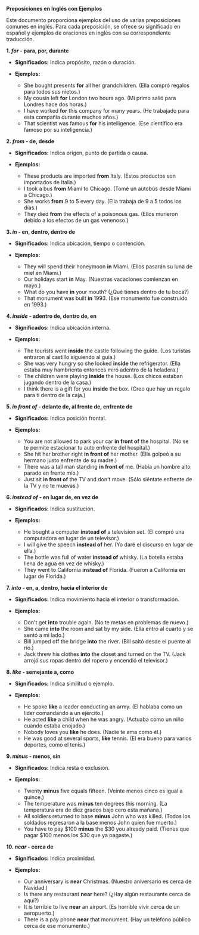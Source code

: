 
**Preposiciones en Inglés con Ejemplos**

Este documento proporciona ejemplos del uso de varias preposiciones comunes en inglés. Para cada preposición, se ofrece su significado en español y ejemplos de oraciones en inglés con su correspondiente traducción.

**1. *for* - para, por, durante**

*   **Significados:** Indica propósito, razón o duración.
*   **Ejemplos:**

    *   She bought presents **for** all her grandchildren. (Ella compró regalos para todos sus nietos.)
    *   My cousin left **for** London two hours ago. (Mi primo salió para Londres hace dos horas.)
    *   I have worked **for** this company for many years. (He trabajado para esta compañía durante muchos años.)
    *   That scientist was famous **for** his intelligence. (Ese científico era famoso por su inteligencia.)

**2. *from* - de, desde**

*   **Significados:** Indica origen, punto de partida o causa.
*   **Ejemplos:**

    *   These products are imported **from** Italy. (Estos productos son importados de Italia.)
    *   I took a bus **from** Miami to Chicago. (Tomé un autobús desde Miami a Chicago.)
    *   She works **from** 9 to 5 every day. (Ella trabaja de 9 a 5 todos los días.)
    *   They died **from** the effects of a poisonous gas. (Ellos murieron debido a los efectos de un gas venenoso.)

**3. *in* - en, dentro, dentro de**

*   **Significados:** Indica ubicación, tiempo o contención.
*   **Ejemplos:**

    *   They will spend their honeymoon **in** Miami. (Ellos pasarán su luna de miel en Miami.)
    *   Our holidays start **in** May. (Nuestras vacaciones comienzan en mayo.)
    *   What do you have **in** your mouth? (¿Qué tienes dentro de tu boca?)
    *   That monument was built **in** 1993. (Ese monumento fue construido en 1993.)

**4. *inside* - adentro de, dentro de, en**

*   **Significados:** Indica ubicación interna.
*   **Ejemplos:**

    *   The tourists went **inside** the castle following the guide. (Los turistas entraron al castillo siguiendo al guía.)
    *   She was very hungry so she looked **inside** the refrigerator. (Ella estaba muy hambrienta entonces miró adentro de la heladera.)
    *   The children were playing **inside** the house. (Los chicos estaban jugando dentro de la casa.)
    *   I think there is a gift for you **inside** the box. (Creo que hay un regalo para ti dentro de la caja.)

**5. *in front of* - delante de, al frente de, enfrente de**

*   **Significados:** Indica posición frontal.
*   **Ejemplos:**

    *   You are not allowed to park your car **in front of** the hospital. (No se te permite estacionar tu auto enfrente del hospital.)
    *   She hit her brother right **in front of** her mother. (Ella golpeó a su hermano justo enfrente de su madre.)
    *   There was a tall man standing **in front of** me. (Había un hombre alto parado en frente mío.)
    *   Just sit **in front of** the TV and don't move. (Sólo siéntate enfrente de la TV y no te muevas.)

**6. *instead of* - en lugar de, en vez de**

*   **Significados:** Indica sustitución.
*   **Ejemplos:**

    *   He bought a computer **instead of** a television set. (El compró una computadora en lugar de un televisor.)
    *   I will give the speech **instead of** her. (Yo daré el discurso en lugar de ella.)
    *   The bottle was full of water **instead of** whisky. (La botella estaba llena de agua en vez de whisky.)
    *   They went to California **instead of** Florida. (Fueron a California en lugar de Florida.)

**7. *into* - en, a, dentro, hacia el interior de**

*   **Significados:** Indica movimiento hacia el interior o transformación.
*   **Ejemplos:**

    *   Don't get **into** trouble again. (No te metas en problemas de nuevo.)
    *   She came **into** the room and sat by my side. (Ella entró al cuarto y se sentó a mi lado.)
    *   Bill jumped off the bridge **into** the river. (Bill saltó desde el puente al río.)
    *   Jack threw his clothes **into** the closet and turned on the TV. (Jack arrojó sus ropas dentro del ropero y encendió el televisor.)

**8. *like* - semejante a, como**

*   **Significados:** Indica similitud o ejemplo.
*   **Ejemplos:**

    *   He spoke **like** a leader conducting an army. (El hablaba como un líder comandando a un ejército.)
    *   He acted **like** a child when he was angry. (Actuaba como un niño cuando estaba enojado.)
    *   Nobody loves you **like** he does. (Nadie te ama como él.)
    *   He was good at several sports, **like** tennis. (El era bueno para varios deportes, como el tenis.)

**9. *minus* - menos, sin**

*   **Significados:** Indica resta o exclusión.
*   **Ejemplos:**

    *   Twenty **minus** five equals fifteen. (Veinte menos cinco es igual a quince.)
    *   The temperature was **minus** ten degrees this morning. (La temperatura era de diez grados bajo cero esta mañana.)
    *   All soldiers returned to base **minus** John who was killed. (Todos los soldados regresaron a la base menos John quien fue muerto.)
    *   You have to pay $100 **minus** the $30 you already paid. (Tienes que pagar $100 menos los $30 que ya pagaste.)

**10. *near* - cerca de**

*   **Significados:** Indica proximidad.
*   **Ejemplos:**

    *   Our anniversary is **near** Christmas. (Nuestro aniversario es cerca de Navidad.)
    *   Is there any restaurant **near** here? (¿Hay algún restaurante cerca de aquí?)
    *   It is terrible to live **near** an airport. (Es horrible vivir cerca de un aeropuerto.)
    *   There is a pay phone **near** that monument. (Hay un teléfono público cerca de ese monumento.)
